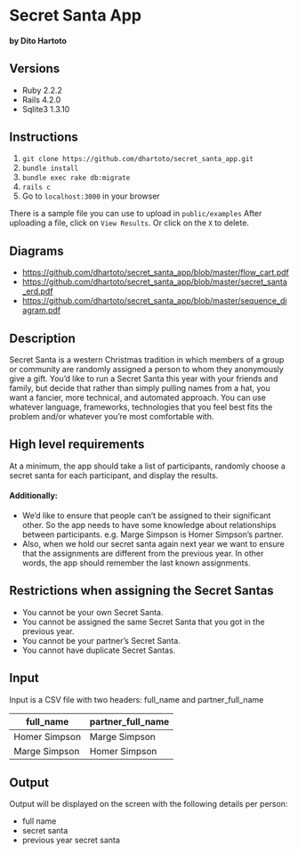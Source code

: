 # Secret Santa App
#### by Dito Hartoto

## Versions
- Ruby 2.2.2
- Rails 4.2.0
- Sqlite3 1.3.10

## Instructions
1. `git clone https://github.com/dhartoto/secret_santa_app.git`
2. `bundle install`
3. `bundle exec rake db:migrate`
4. `rails c`
5. Go to `localhost:3000` in your browser

There is a sample file you can use to upload in `public/examples`
After uploading a file, click on `View Results`.
Or click on the `X` to delete.

## Diagrams
- https://github.com/dhartoto/secret_santa_app/blob/master/flow_cart.pdf
- https://github.com/dhartoto/secret_santa_app/blob/master/secret_santa_erd.pdf
- https://github.com/dhartoto/secret_santa_app/blob/master/sequence_diagram.pdf

## Description
Secret Santa is a western Christmas tradition in which members of a group or
community are randomly assigned a person to whom they anonymously give a gift.
You’d like to run a Secret Santa this year with your friends and family, but
decide that rather than simply pulling names from a hat, you want a fancier,
more technical, and automated approach.
You can use whatever language, frameworks, technologies that you feel best fits
the problem and/or whatever you’re most comfortable with.

## High level requirements
At a minimum, the app should take a list of participants, randomly choose a
secret santa for each participant, and display the results.
#### Additionally:
- We’d like to ensure that people can’t be assigned to their significant other.
So the app needs to have some knowledge about relationships between participants.
e.g. Marge Simpson is Homer Simpson’s partner.
- Also, when we hold our secret santa again next year we want to ensure that the
assignments are different from the previous year. In other words, the app should
remember the last known assignments.

## Restrictions when assigning the Secret Santas
- You cannot be your own Secret Santa.
- You cannot be assigned the same Secret Santa that you got in the previous year.
- You cannot be your partner’s Secret Santa.
- You cannot have duplicate Secret Santas.

## Input
Input is a CSV file with two headers: full_name and partner_full_name

full_name | partner_full_name
--------- | -----------------
Homer Simpson | Marge Simpson
Marge Simpson | Homer Simpson

## Output
Output will be displayed on the screen with the following details per person:
- full name
- secret santa
- previous year secret santa
